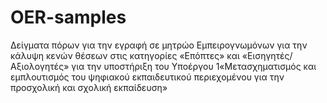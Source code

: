 # OER-samples
Δείγματα πόρων για την εγραφή σε μητρώο Εμπειρογνωμόνων για την κάλυψη κενών θέσεων στις κατηγορίες «Επόπτες» και «Εισηγητές/Αξιολογητές» για την υποστήριξη του Υποέργου 1«Μετασχηματισμός και εμπλουτισμός του ψηφιακού εκπαιδευτικού περιεχομένου για την προσχολική και σχολική εκπαίδευση»
